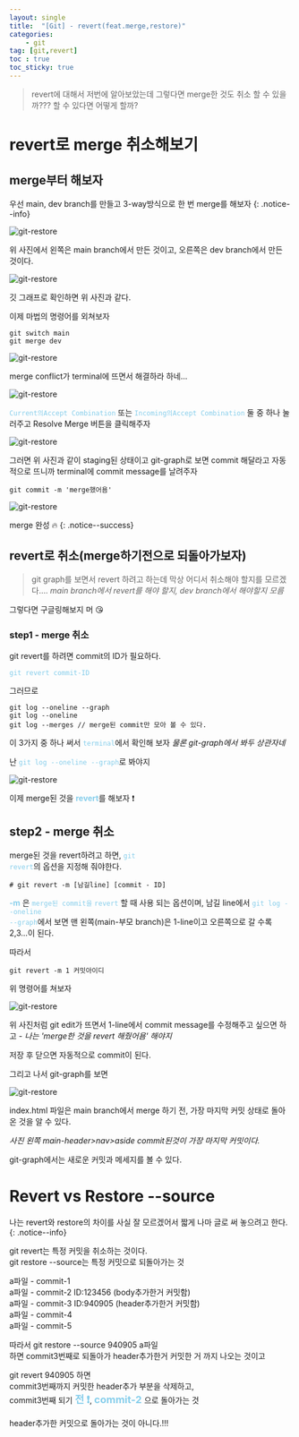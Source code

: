```yaml
---
layout: single
title:  "[Git] - revert(feat.merge,restore)"
categories:
    - git
tag: [git,revert]
toc : true
toc_sticky: true
---
```


> revert에 대해서 저번에 알아보았는데 그렇다면 merge한 것도 취소 할 수 있을까??? 할 수 있다면 어떻게 할까?

# revert로 merge 취소해보기

## merge부터 해보자

우선 main, dev branch를 만들고 3-way방식으로 한 번 merge를 해보자
{: .notice--info}

![git-restore](/assets/images/git/20230807/230807-01.PNG)

위 사진에서 왼쪽은 main branch에서 만든 것이고, 오른쪽은 dev branch에서 만든 것이다.

![git-restore](/assets/images/git/20230807/230807-02.PNG)

깃 그래프로 확인하면 위 사진과 같다.

이제 마법의 명령어를 외쳐보자

```vim
git switch main
git merge dev
```
![git-restore](/assets/images/git/20230807/230807-03.PNG)

merge conflict가 terminal에 뜨면서 해결하라 하네...

![git-restore](/assets/images/git/20230807/230807-04.PNG)

<code style='color: skyblue;'>Current의Accept Combination</code> 또는 <code style='color: skyblue;'>Incoming의Accept Combination</code> 둘 중 하나 눌러주고 Resolve Merge 버튼을 클릭해주자

![git-restore](/assets/images/git/20230807/230807-05.PNG)

그러면 위 사진과 같이 staging된 상태이고 git-graph로 보면 commit 해달라고 자동적으로 뜨니까 terminal에 commit message를 날려주자

```vim
git commit -m 'merge했어욤'
```
![git-restore](/assets/images/git/20230807/230807-06.PNG)

merge 완성 :fire:
{: .notice--success}

## revert로 취소(merge하기전으로 되돌아가보자)

> git graph를 보면서 revert 하려고 하는데 막상 어디서 취소해야 할지를 모르겠다.... *main branch에서 revert를 해야 할지, dev branch에서 해야할지 모름*



그렇다면 구글링해보지 머 :kissing_heart:

### step1 - merge 취소

git revert를 하려면 commit의 ID가 필요하다.

<code style='color: skyblue;'>git revert commit-ID</code>

그러므로 

```vim
git log --oneline --graph
git log --oneline 
git log --merges // merge된 commit만 모아 볼 수 있다.
```

이 3가지 중 하나 써서 <code style='color: skyblue;'>terminal</code>에서 확인해 보자 *물론 git-graph에서 봐두 상관자네*

난 <code style='color: skyblue;'>git log --oneline --graph</code>로 봐야지

![git-restore](/assets/images/git/20230807/230807-07.PNG)

이제 merge된 것을 <strong style='color: skyblue;'>revert</strong>를 해보자 :exclamation:

## step2 - merge 취소

merge된 것을 revert하려고 하면, <code style='color: skyblue;'>git revert</code>의 옵션을 지정해 줘야한다.

```git
# git revert -m [남길line] [commit - ID]
```



<strong style='color: skyblue;'>-m</strong> 은 <code style='color: skyblue;'>merge된 commit을</code> <code style='color: skyblue;'>revert</code> 할 때 사용 되는 옵션이며, 남길 line에서 <code style='color: skyblue;'>git log --oneline --graph</code>에서 보면 맨 왼쪽(main-부모 branch)은 1-line이고 오른쪽으로 갈 수록 2,3...이 된다.

따라서 

```git
git revert -m 1 커밋아이디
```

위 명령어를 쳐보자

![git-restore](/assets/images/git/20230807/230807-08.PNG)

위 사진처럼 git edit가 뜨면서 1-line에서 commit message를 수정해주고 싶으면 하고 - *나는 'merge한 것을 revert 해줬어욤' 해야지*

저장 후 닫으면 자동적으로 commit이 된다.

그리고 나서 git-graph를 보면

![git-restore](/assets/images/git/20230807/230807-09.PNG)

index.html 파일은 main branch에서 merge 하기 전, 가장 마지막 커밋 상태로 돌아온 것을 알 수 있다.

*사진  왼쪽 main-header>nav>aside commit된것이 가장 마지막 커밋이다.*

git-graph에서는 새로운 커밋과 메세지를 볼 수 있다.

# Revert vs Restore --source

나는 revert와 restore의 차이를 사실 잘 모르겠어서 짧게 나마 글로 써 놓으려고 한다.
{: .notice--info}

git revert는 특정 커밋을 취소하는 것이다.<BR>
git restore --source는 특정 커밋으로 되돌아가는 것

a파일 - commit-1 <BR>
a파일 - commit-2 ID:123456  (body추가한거 커밋함) <BR>
a파일 - commit-3 ID:940905  (header추가한거 커밋함) <BR>
a파일 - commit-4 <BR>
a파일 - commit-5 <BR>

따라서 git restore --source 940905 a파일 <BR>
하면 commit3번째로 되돌아가 header추가한거 커밋한 거 까지 나오는 것이고

git revert 940905 하면 <BR>
commit3번째까지 커밋한 header추가 부분을 삭제하고, <BR> commit3번째 되기 <strong style = 'color:skyblue; font-size:18px'>전 :exclamation:</strong>, <strong style = 'color:skyblue; font-size:18px'>commit-2 </strong>으로 돌아가는 것


header추가한 커밋으로 돌아가는 것이 아니다.!!!